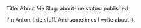 Title: About Me
Slug: about-me
status: published

I'm Anton. I do stuff. And sometimes I write about it.

